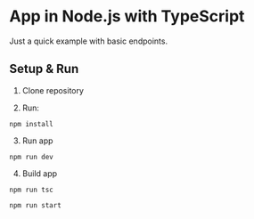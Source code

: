 # App in Node.js with TypeScript

Just a quick example with basic endpoints.

## Setup & Run

1. Clone repository

2. Run:
```
npm install
```

3. Run app
```
npm run dev
```

4. Build app
```
npm run tsc

npm run start
```
